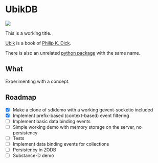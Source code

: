
# UbikDB #

![](https://www.evernote.com/shard/s46/sh/fc555274-b246-4bc0-96f7-5f10d10ac751/712884f5c9254402bb608401fdf24a0f/res/24243fc6-412e-4951-916b-3c5b2453f580/ubik-banner-1920.png)

This is a working title.

[Ubik](http://www.amazon.com/Ubik-Philip-K-Dick/dp/0547572298) is a book
of [Philip K. Dick](http://en.wikipedia.org/wiki/Philip_K._Dick).

There is also an unrelated [python package](https://pypi.python.org/pypi/ubik)
with the same name.

## What ##

Experimenting with a concept.

## Roadmap ##

- [x] Make a clone of sdidemo with a working gevent-socketio included
- [x] Implement prefix-based (context-based) event filtering
- [ ] Implement basic data binding events
- [ ] Simple working demo with memory storage on the server, no persistency
- [ ] Tests
- [ ] Implement data binding events for collections
- [ ] Persistency in ZODB
- [ ] Substance-D demo
